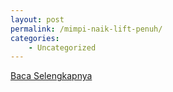 ```yaml
---
layout: post
permalink: /mimpi-naik-lift-penuh/
categories:
    - Uncategorized
---
```


[Baca Selengkapnya](/08)